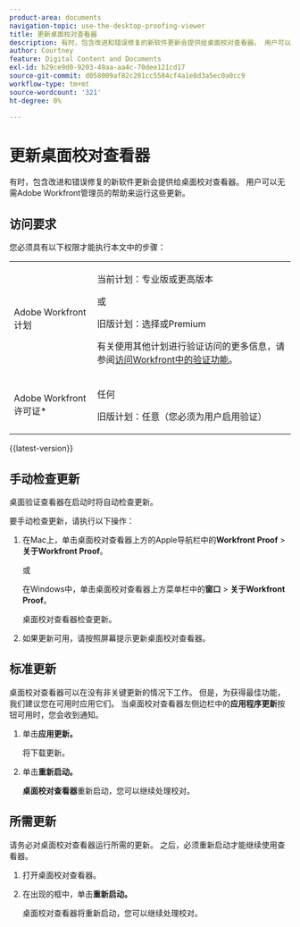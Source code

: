 ```yaml
---
product-area: documents
navigation-topic: use-the-desktop-proofing-viewer
title: 更新桌面校对查看器
description: 有时，包含改进和错误修复的新软件更新会提供给桌面校对查看器。 用户可以无需Adobe Workfront管理员的帮助来运行这些更新。
author: Courtney
feature: Digital Content and Documents
exl-id: b29ce9d0-9203-49aa-aa4c-70dee121cd17
source-git-commit: d058009af82c201cc5584cf4a1e8d3a5ec0a0cc9
workflow-type: tm+mt
source-wordcount: '321'
ht-degree: 0%

---
```


# 更新桌面校对查看器

有时，包含改进和错误修复的新软件更新会提供给桌面校对查看器。 用户可以无需Adobe Workfront管理员的帮助来运行这些更新。

<!--
>[!IMPORTANT]
>
>Windows users must manually reinstall the Desktop Proofing Viewer to support Chrome version 91. After manually reinstalling, the Desktop Proofing Viewer upgrades to the latest version (2.0.15). Future updates to the Desktop Proofing Viewer will be automatic. For information in reinstalling, see [Install the Desktop Proofing Viewer](../../../review-and-approve-work/proofing/use-the-desktop-proofing-viewer/installing-desktop-proofing-viewer.md). -->

## 访问要求

您必须具有以下权限才能执行本文中的步骤：

<table style="table-layout:auto"> 
 <col> 
 <col> 
 <tbody> 
  <tr> 
   <td role="rowheader">Adobe Workfront计划</td> 
   <td> <p>当前计划：专业版或更高版本</p> <p>或</p> <p>旧版计划：选择或Premium</p> <p>有关使用其他计划进行验证访问的更多信息，请参阅<a href="/help/quicksilver/administration-and-setup/manage-workfront/configure-proofing/access-to-proofing-functionality.md" class="MCXref xref">访问Workfront中的验证功能</a>。</p> </td> 
  </tr> 
  <tr> 
   <td role="rowheader">Adobe Workfront许可证*</td> 
   <td> <p>任何</p> <p>旧版计划：任意（您必须为用户启用验证）</p> </td> 
  </tr> 
 </tbody> 
</table>

{{latest-version}}

## 手动检查更新

桌面验证查看器在启动时将自动检查更新。 

要手动检查更新，请执行以下操作：

1. 在Mac上，单击桌面校对查看器上方的Apple导航栏中的&#x200B;**Workfront Proof** > **关于Workfront Proof**。 

   或

   在Windows中，单击桌面校对查看器上方菜单栏中的&#x200B;**窗口** > **关于Workfront Proof**。

   桌面校对查看器检查更新。

1. 如果更新可用，请按照屏幕提示更新桌面校对查看器。

## 标准更新

桌面校对查看器可以在没有非关键更新的情况下工作。 但是，为获得最佳功能，我们建议您在可用时应用它们。 当桌面校对查看器左侧边栏中的&#x200B;**应用程序更新**&#x200B;按钮可用时，您会收到通知。

1. 单击&#x200B;**应用更新。**

   将下载更新。

1. 单击&#x200B;**重新启动。**

   **桌面校对查看器**&#x200B;重新启动，您可以继续处理校对。

## 所需更新

请务必对桌面校对查看器运行所需的更新。 之后，必须重新启动才能继续使用查看器。

1. 打开桌面校对查看器。
1. 在出现的框中，单击&#x200B;**重新启动。**

   桌面校对查看器将重新启动，您可以继续处理校对。 
